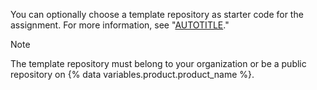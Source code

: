 You can optionally choose a template repository as starter code for the assignment. For more information, see "[AUTOTITLE](/education/manage-coursework-with-github-classroom/teach-with-github-classroom/create-an-assignment-from-a-template-repository)."

> [!NOTE]
> The template repository must belong to your organization or be a public repository on {% data variables.product.product_name %}.

